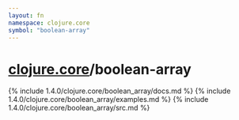 ```yaml
---
layout: fn
namespace: clojure.core
symbol: "boolean-array"
---
```


# [clojure.core](../)/boolean-array

{% include 1.4.0/clojure.core/boolean_array/docs.md %}
{% include 1.4.0/clojure.core/boolean_array/examples.md %}
{% include 1.4.0/clojure.core/boolean_array/src.md %}

